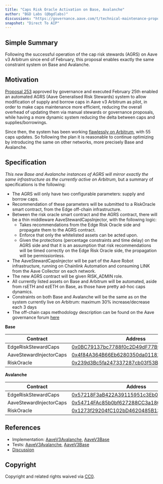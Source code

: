 ```yaml
---
title: "Caps Risk Oracle Activation on Base, Avalanche"
author: "BGD Labs (@bgdlabs)"
discussions: "https://governance.aave.com/t/technical-maintenance-proposals/15274/78"
snapshot: "Direct To AIP"
---
```


## Simple Summary

Following the successful operation of the cap risk stewards (AGRS) on Aave v3 Arbitrum since end of February, this proposal enables exactly the same constraint system on Base and Avalanche.

## Motivation

[Proposal 253](https://vote.onaave.com/proposal/?proposalId=253) approved by governance and executed February 25th enabled an automated AGRS (Aave Generalised Risk Stewards) system to allow modification of supply and borrow caps in Aave v3 Arbitrum as pilot, in order to make caps maintenance more efficient, reducing the overall overhead of updating them via manual stewards or governance proposals, while having a more dynamic system reducing the delta between caps and supplies/borrowings.

Since then, the system has been working [flawlessly on Arbitrum](https://governance.aave.com/t/chaos-labs-monthly-community-update/11174/26?u=chaoslabs#p-55100-supply-and-borrow-caps-7), with 55 caps updates. So following the plan it is reasonable to continue optimizing by introducing the same on other networks, more precisely Base and Avalanche.

## Specification

_This new Base and Avalanche instances of AGRS will mirror exactly the same infrastructure as the currently active on Arbitrum_, but a summary of specifications is the following:

- The AGRS will only have two configurable parameters: supply and borrow caps.
- Recommendation of these parameters will be submitted to a RiskOracle smart contract, from the Edge off-chain infrastructure.
- Between the risk oracle smart contract and the AGRS contract, there will be a thin middleware AaveStewardCapsInjector, with the following logic:
  - Takes recommendations from the Edge Risk Oracle side and propagate them to the AGRS contract.
  - Enforce that only the whitelisted assets can be acted upon.
  - Given the protections (percentage constraints and time delay) on the AGRS side and that it is an assumption that risk recommendations will be timed correctly on the Edge Risk Oracle side, the propagation will be permissionless.
- The AaveStewardCapsInjector will be part of the Aave Robot infrastructure, running on Chainlink Automation and consuming LINK from the Aave Collector on each network.
- The new AGRS contract will be given RISK_ADMIN role.
- All currently listed assets on Base and Arbitrum will be automated, aside from rsETH and ezETH on Base, as those have pretty ad-hoc caps dynamics.
- Constraints on both Base and Avalanche will be the same as on the system currently live on Arbitrum: maximum 30% increase/decrease each 3 days
- The off-chain caps methodology description can be found on the Aave governance forum [here](https://governance.aave.com/t/arfc-supply-and-borrow-cap-risk-oracle-activation/20834)

**Base**

| Contract                | Address                                                                                                                    |
| ----------------------- | -------------------------------------------------------------------------------------------------------------------------- |
| EdgeRiskStewardCaps     | [0x0BC79137bc7788f0c2D49dF77B9C9BeC870Edef9](https://basescan.org/address/0x0BC79137bc7788f0c2D49dF77B9C9BeC870Edef9#code) |
| AaveStewardInjectorCaps | [0x4f84A364B66Eb6280350da011829a6BD02B4712f](https://basescan.org/address/0x4f84A364B66Eb6280350da011829a6BD02B4712f#code) |
| RiskOracle              | [0x239d3Bc5fa247337287cb03f53B8bc63DBBc332D](https://basescan.org/address/0x239d3Bc5fa247337287cb03f53B8bc63DBBc332D#code) |

**Avalanche**

| Contract                | Address                                                                                                                                   |
| ----------------------- | ----------------------------------------------------------------------------------------------------------------------------------------- |
| EdgeRiskStewardCaps     | [0x57218F3aB422A39115951c3Eb06881a7A719DfdD](https://snowtrace.io/address/0x57218F3aB422A39115951c3Eb06881a7A719DfdD#code)                |
| AaveStewardInjectorCaps | [0x54714FAc85b0bf627288CC3a186dE81A42f1D635](https://snowtrace.io/address/0x54714FAc85b0bf627288CC3a186dE81A42f1D635#code)                |
| RiskOracle              | [0x1273f29204fC102bD4620485B13cFE27a794fF32](https://snowtrace.io/address/0x1273f29204fC102bD4620485B13cFE27a794fF32/contract/43114/code) |

## References

- Implementation: [AaveV3Avalanche](https://github.com/bgd-labs/aave-proposals-v3/blob/main/src/20250408_Multi_CapsRiskOracleActivationOnBaseAvalanche/AaveV3Avalanche_CapsRiskOracleActivationOnBaseAvalanche_20250408.sol), [AaveV3Base](https://github.com/bgd-labs/aave-proposals-v3/blob/main/src/20250408_Multi_CapsRiskOracleActivationOnBaseAvalanche/AaveV3Base_CapsRiskOracleActivationOnBaseAvalanche_20250408.sol)
- Tests: [AaveV3Avalanche](https://github.com/bgd-labs/aave-proposals-v3/blob/main/src/20250408_Multi_CapsRiskOracleActivationOnBaseAvalanche/AaveV3Avalanche_CapsRiskOracleActivationOnBaseAvalanche_20250408.t.sol), [AaveV3Base](https://github.com/bgd-labs/aave-proposals-v3/blob/main/src/20250408_Multi_CapsRiskOracleActivationOnBaseAvalanche/AaveV3Base_CapsRiskOracleActivationOnBaseAvalanche_20250408.t.sol)
- [Discussion](https://governance.aave.com/t/technical-maintenance-proposals/15274/78)

## Copyright

Copyright and related rights waived via [CC0](https://creativecommons.org/publicdomain/zero/1.0/).
